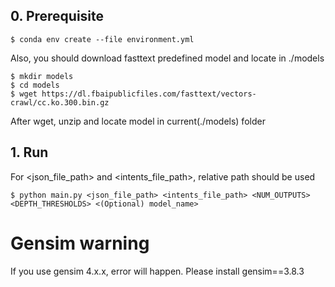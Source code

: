 ## 0. Prerequisite
```
$ conda env create --file environment.yml
```
Also, you should download fasttext predefined model and locate in ./models
```
$ mkdir models
$ cd models
$ wget https://dl.fbaipublicfiles.com/fasttext/vectors-crawl/cc.ko.300.bin.gz
```
After wget, unzip and locate model in current(./models) folder

## 1. Run
For <json_file_path> and <intents_file_path>, relative path should be used
```
$ python main.py <json_file_path> <intents_file_path> <NUM_OUTPUTS> <DEPTH_THRESHOLDS> <(Optional) model_name>
```

# Gensim warning
If you use gensim 4.x.x, error will happen. Please install gensim==3.8.3

